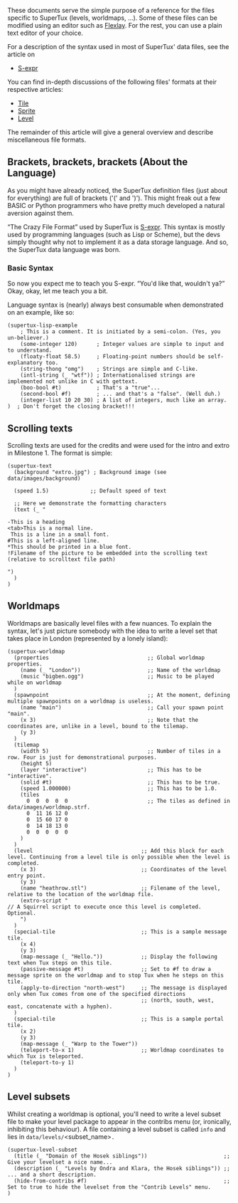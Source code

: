 These documents serve the simple purpose of a reference for the files specific to SuperTux (levels, worldmaps, ...). Some of these files can be modified using an editor such as [Flexlay](http://flexlay.berlios.de/). For the rest, you can use a plain text editor of your choice.

For a description of the syntax used in most of SuperTux' data files, see the article on

-   [S-expr](S-expr "wikilink")

You can find in-depth discussions of the following files' formats at their respective articles:

-   [Tile](Tile "wikilink")
-   [Sprite](Sprite "wikilink")
-   [Level](Level_format "wikilink")

The remainder of this article will give a general overview and describe miscellaneous file formats.

Brackets, brackets, brackets (About the Language)
-------------------------------------------------

As you might have already noticed, the SuperTux definition files (just about for everything) are full of brackets ('(' and ')'). This might freak out a few BASIC or Python programmers who have pretty much developed a natural aversion against them.

“The Crazy File Format” used by SuperTux is [S-expr](S-expr "wikilink"). This syntax is mostly used by programming languages (such as Lisp or Scheme), but the devs simply thought why not to implement it as a data storage language. And so, the SuperTux data language was born.

### Basic Syntax

So now you expect me to teach you S-expr. “You'd like that, wouldn't ya?” Okay, okay, let me teach you a bit.

Language syntax is (nearly) always best consumable when demonstrated on an example, like so:

    (supertux-lisp-example
        ; This is a comment. It is initiated by a semi-colon. (Yes, you un-believer.)
        (some-integer 120)      ; Integer values are simple to input and to understand.
        (floaty-float 58.5)     ; Floating-point numbers should be self-explanatory too.
        (string-thong "omg")    ; Strings are simple and C-like.
        (intl-string (_ "wtf")) ; Internationalised strings are implemented not unlike in C with gettext.
        (boo-bool #t)           ; That's a "true"...
        (second-bool #f)        ; ... and that's a "false". (Well duh.)
        (integer-list 10 20 30) ; A list of integers, much like an array.
    )  ; Don't forget the closing bracket!!!

Scrolling texts
---------------

Scrolling texts are used for the credits and were used for the intro and extro in Milestone 1. The format is simple:

    (supertux-text
      (background "extro.jpg") ; Background image (see data/images/background)
      
      (speed 1.5)             ;; Default speed of text
      
      ;; Here we demonstrate the formatting characters
      (text (_ "

    -This is a heading
    <tab>This is a normal line.
     This is a line in a small font.
    #This is a left-aligned line.
    *This should be printed in a blue font.
    !Filename of the picture to be embedded into the scrolling text (relative to scrolltext file path)

    ")
      )
    )

Worldmaps
---------

Worldmaps are basically level files with a few nuances. To explain the syntax, let's just picture somebody with the idea to write a level set that takes place in London (represented by a lonely island):

    (supertux-worldmap
      (properties                               ;; Global worldmap properties.
        (name (_ "London"))                     ;; Name of the worldmap
        (music "bigben.ogg")                    ;; Music to be played while on worldmap
      )
      (spawnpoint                               ;; At the moment, defining multiple spawnpoints on a worldmap is useless.
        (name "main")                           ;; Call your spawn point "main".
        (x 3)                                   ;; Note that the coordinates are, unlike in a level, bound to the tilemap.
        (y 3)
      )
      (tilemap
        (width 5)                               ;; Number of tiles in a row. Four is just for demonstrational purposes.
        (height 5)
        (layer "interactive")                   ;; This has to be "interactive".
        (solid #t)                              ;; This has to be true.
        (speed 1.000000)                        ;; This has to be 1.0.
        (tiles
          0  0  0  0  0                         ;; The tiles as defined in data/images/worldmap.strf.
          0  11 16 12 0
          0  15 60 17 0
          0  14 18 13 0
          0  0  0  0  0
        )
      )
      (level                                  ;; Add this block for each level. Continuing from a level tile is only possible when the level is completed.
        (x 3)                                 ;; Coordinates of the level entry point.
        (y 3)
        (name "heathrow.stl")                 ;; Filename of the level, relative to the location of the worldmap file.
        (extro-script "
    // A Squirrel script to execute once this level is completed. Optional.
        ")
      )
      (special-tile                           ;; This is a sample message tile.
        (x 4)
        (y 3)
        (map-message (_ "Hello."))            ;; Display the following text when Tux steps on this tile.
        (passive-message #t)                  ;; Set to #f to draw a message sprite on the worldmap and to stop Tux when he steps on this tile.
        (apply-to-direction "north-west")     ;; The message is displayed only when Tux comes from one of the specified directions
                                              ;; (north, south, west, east, concatenate with a hyphen).
      )
      (special-tile                           ;; This is a sample portal tile.
        (x 2)
        (y 3)
        (map-message (_ "Warp to the Tower"))
        (teleport-to-x 1)                     ;; Worldmap coordinates to which Tux is teleported.
        (teleport-to-y 1)
      )
    )

Level subsets
-------------

Whilst creating a worldmap is optional, you'll need to write a level subset file to make your level package to appear in the contribs menu (or, ironically, inhibiting this behaviour). A file containing a level subset is called `info` and lies in `data/levels/`<subset_name>`.`

    (supertux-level-subset
      (title (_ "Domain of the Hosek siblings"))                        ;; Give your levelset a nice name...
      (description (_ "Levels by Ondra and Klara, the Hosek siblings")) ;; ... and a short description.
      (hide-from-contribs #f)                                           ;; Set to true to hide the levelset from the "Contrib Levels" menu.
    )